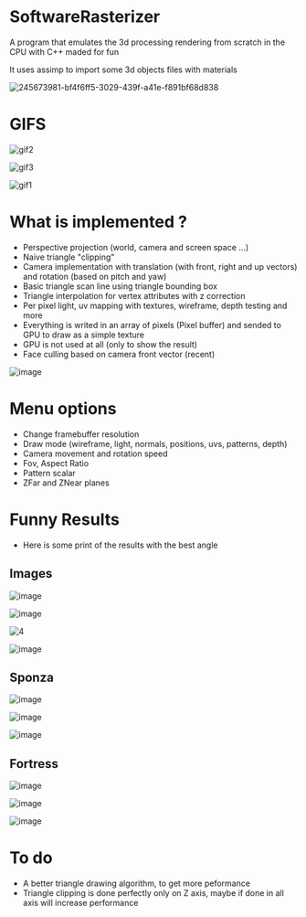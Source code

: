 # SoftwareRasterizer

A program that emulates the 3d processing rendering from scratch in the CPU with C++ maded for fun

It uses assimp to import some 3d objects files with materials

![245673981-bf4f6ff5-3029-439f-a41e-f891bf68d838](https://github.com/RodrigoPAml/SoftwareRasterizer/assets/41243039/87fb973a-5eb4-48d0-8c24-7f32254ecf25)

# GIFS

![gif2](https://github.com/RodrigoPAml/SoftwareRasterizer/assets/41243039/a5d46760-b792-4893-b28d-861fda8c1627)

![gif3](https://github.com/RodrigoPAml/SoftwareRasterizer/assets/41243039/c706a63c-8460-471f-8995-7274977237d1)

![gif1](https://github.com/RodrigoPAml/SoftwareRasterizer/assets/41243039/1663c16f-b971-4c02-b602-4693eb17765f)

# What is implemented ?

- Perspective projection (world, camera and screen space ...)
- Naive triangle "clipping"
- Camera implementation with translation (with front, right and up vectors) and rotation (based on pitch and yaw)
- Basic triangle scan line using triangle bounding box
- Triangle interpolation for vertex attributes with z correction
- Per pixel light, uv mapping with textures, wireframe, depth testing and more
- Everything is writed in an array of pixels (Pixel buffer) and sended to GPU to draw as a simple texture
- GPU is not used at all (only to show the result)
- Face culling based on camera front vector (recent)

![image](https://github.com/RodrigoPAml/SotfwareRasterizer/assets/41243039/08e85a14-454d-4bc3-a368-284ccf76c60f)

# Menu options

- Change framebuffer resolution
- Draw mode (wireframe, light, normals, positions, uvs, patterns, depth)
- Camera movement and rotation speed
- Fov, Aspect Ratio
- Pattern scalar
- ZFar and ZNear planes

# Funny Results

- Here is some print of the results with the best angle

## Images

![image](https://github.com/RodrigoPAml/SoftwareRasterizer/assets/41243039/a28a3295-090c-48ad-a84e-c46ec5c8c234)

![image](https://github.com/RodrigoPAml/SoftwareRasterizer/assets/41243039/f3af5c15-140e-4ca4-8b3f-8ddff05bd48e)

![4](https://github.com/RodrigoPAml/SoftwareRasterizer/assets/41243039/cd625875-4e9a-4dce-87b7-2bf3ec6491ea)

![image](https://github.com/RodrigoPAml/SoftwareRasterizer/assets/41243039/49207de6-e8d5-4155-84e2-95e3d37d5e2a)


## Sponza

![image](https://github.com/RodrigoPAml/SoftwareRasterizer/assets/41243039/5c68e27f-e5c2-498a-a22a-4fae21904cee)

![image](https://github.com/RodrigoPAml/SoftwareRasterizer/assets/41243039/3dff7220-b8ff-472e-b943-06df2e7d8dca)

![image](https://github.com/RodrigoPAml/SoftwareRasterizer/assets/41243039/c1980673-85c2-4098-9140-6134deef5ff0)

## Fortress

![image](https://github.com/RodrigoPAml/SoftwareRasterizer/assets/41243039/ccfb1f60-9832-45e3-a50d-9b9e75fa3480)

![image](https://github.com/RodrigoPAml/SoftwareRasterizer/assets/41243039/650f7733-2f99-46e1-9a55-162dbc9ee8a0)

![image](https://github.com/RodrigoPAml/SoftwareRasterizer/assets/41243039/671c9b31-4476-45b1-87d1-4e741845317c)

# To do

- A better triangle drawing algorithm, to get more peformance
- Triangle clipping is done perfectly only on Z axis, maybe if done in all axis will increase performance

